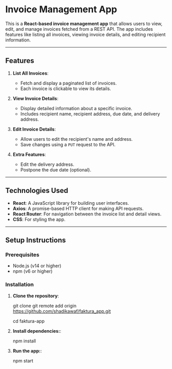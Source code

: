 # Invoice Management App

This is a **React-based invoice management app** that allows users to view, edit, and manage invoices fetched from a REST API. The app includes features like listing all invoices, viewing invoice details, and editing recipient information.

---

## Features

1. **List All Invoices**:
   - Fetch and display a paginated list of invoices.
   - Each invoice is clickable to view its details.

2. **View Invoice Details**:
   - Display detailed information about a specific invoice.
   - Includes recipient name, recipient address, due date, and delivery address.

3. **Edit Invoice Details**:
   - Allow users to edit the recipient's name and address.
   - Save changes using a `PUT` request to the API.

4. **Extra Features**:
   - Edit the delivery address.
   - Postpone the due date (optional).

---

## Technologies Used

- **React**: A JavaScript library for building user interfaces.
- **Axios**: A promise-based HTTP client for making API requests.
- **React Router**: For navigation between the invoice list and detail views.
- **CSS**: For styling the app.

---

## Setup Instructions

### Prerequisites

- Node.js (v14 or higher)
- npm (v6 or higher)

### Installation

1. **Clone the repository**:
   
   git clone git remote add origin https://github.com/shadikawaf/faktura_app.git

   cd faktura-app

2. **Install dependencies:**:
  
   npm install

3. **Run the app:**:
  
   npm start
